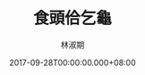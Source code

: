 ---
issue: 243
title: 食頭佮乞龜
author: 林淑期
date: 2017-09-28T00:00:00.000+08:00
topic: 民俗
difficulty: 1
wikidata: Q98095646
wikidata_link: https://www.wikidata.org/wiki/Q98095646
---